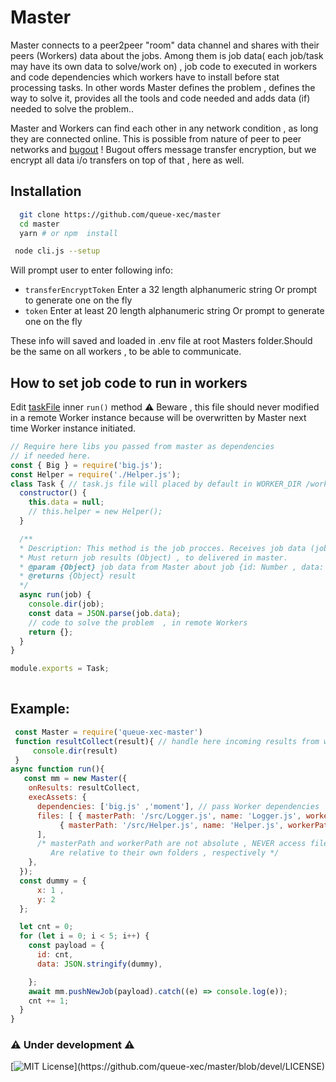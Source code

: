 

# Master

Master connects to a peer2peer "room" data channel and shares with their peers (Workers)
data about the jobs. Among them is job data( each job/task may have its own data to solve/work on) ,
job code to executed in workers  and code dependencies which workers have to install before stat processing tasks. 
In other words Master defines the problem , defines the way to solve it, provides all the tools and code needed  and adds data (if) needed to solve the problem..

Master and Workers can find each other in any network condition , as long they are connected online.
This is possible from nature of peer to peer networks and  [bugout](https://github.com/chr15m/bugout) !
Bugout offers message transfer encryption, but  we encrypt all data i/o transfers on top of that , here as well.

## Installation

```bash
  git clone https://github.com/queue-xec/master
  cd master
  yarn # or npm  install 
```

```bash 
 node cli.js --setup
 ```
Will prompt user to enter following info:
- `transferEncryptToken`  Enter a 32 length alphanumeric string Or prompt to generate one on the fly
- `token`  Enter at least 20 length  alphanumeric string  Or prompt to generate one on the fly

These info will saved and loaded in .env file at root Masters folder.Should be the same on all workers , to be able to communicate.

## How to set job code to run in workers

Edit [taskFile](https://github.com/queue-xec/master/blob/devel/src/task.js) inner `run()` method
⚠️ Beware , this file should never modified in a remote Worker instance because will be overwritten by Master next time Worker instance initiated.
```javascript
// Require here libs you passed from master as dependencies
// if needed here.
const { Big } = require('big.js');
const Helper = require('./Helper.js');
class Task { // task.js file will placed by default in WORKER_DIR /workplace/task.js
  constructor() {
    this.data = null;
    // this.helper = new Helper();
  }

  /**
  * Description: This method is the job procces. Receives job data (job)
  * Must return job results (Object) , to delivered in master.
  * @param {Object} job data from Master about job {id: Number , data: String (needs JSON.parse)}
  * @returns {Object} result
  */
  async run(job) {
    console.dir(job);
    const data = JSON.parse(job.data);
    // code to solve the problem  , in remote Workers
    return {}; 
  }
}

module.exports = Task;
 
```


## Example:
```js
 const Master = require('queue-xec-master')
 function resultCollect(result){ // handle here incoming results from workers..
	 console.dir(result)
 }
async function run(){
   const mm = new Master({
    onResults: resultCollect,
    execAssets: {
      dependencies: ['big.js' ,'moment'], // pass Worker dependencies 
      files: [ { masterPath: '/src/Logger.js', name: 'Logger.js', workerPath: '/workplace/Logger.js' },
	       { masterPath: '/src/Helper.js', name: 'Helper.js', workerPath: '/workplace/Helper.js' },
      ],
      /* masterPath and workerPath are not absolute , NEVER access files out of their folders.
	     Are relative to their own folders , respectively */
    },
  });
  const dummy = { 
	  x: 1 ,
	  y: 2
  };

  let cnt = 0;
  for (let i = 0; i < 5; i++) {
    const payload = {
      id: cnt,
      data: JSON.stringify(dummy),

    };
    await mm.pushNewJob(payload).catch((e) => console.log(e));
    cnt += 1;
  }
}
```

### ⚠️ Under development ⚠️

[![MIT License](https://img.shields.io/apm/l/atomic-design-ui.svg?)](https://github.com/queue-xec/master/blob/devel/LICENSE)
